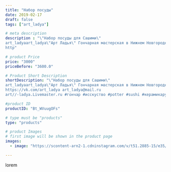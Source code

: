 ```yaml
---
title: "Набор посуды"
date: 2019-02-17
draft: false
tags: ["art_ladya"]

# meta description
description : "\"Набор посуды для Сашими\" 
art_ladyaart_ladya\"Арт Ладья\" Гончарная мастерская в Нижнем Новгороде. Изготовление керамики и мастер//-классы по обучению. 
http"

# product Price
price: "3000"
priceBefore: "3600.0"

# Product Short Description
shortDescription: "\"Набор посуды для Сашими\" 
art_ladyaart_ladya\"Арт Ладья\" Гончарная мастерская в Нижнем Новгороде. Изготовление керамики и мастер//-классы по обучению. 
https://vk.com/art_ladya art_ladya@mail.ru 
art//-ladya.Livemaster.ru #гончар #исскуство #potter #sushi #керамикаручнаяработа #гончарнаямастерская #керамиканазаказ #handmade #посудаизглины #керамика #гончарнаяпосуда #эксклюзивнаякерамика #painter #dishes #sashimi #ceramicar #сашими #claygoods #restaurant #earthenware #ceramic #design #japanese #суши #plate #ceramicart #японскаякухня #авторскаякерамика #рыба #fish"

#product ID
productID: "Bt_WVuugOFs"

# type must be "products"
type: "products"

# product Images
# first image will be shown in the product page
images:
  - image: "https://scontent-arn2-1.cdninstagram.com/v/t51.2885-15/e35/50903776_182538319386183_6274660517399750435_n.jpg?tp=1&_nc_ht=scontent-arn2-1.cdninstagram.com&_nc_cat=103&_nc_ohc=TeDDKNiz3WoAX84eOp8&ccb=7-4&oh=51ffac6d8b37becd58720aa9572a249a&oe=60834585&_nc_sid=86f79a&ig_cache_key=MTk4MTQwMDYxMTM3MDg4NTQ4NA%3D%3D.2-ccb7-4"

---
```

lorem
